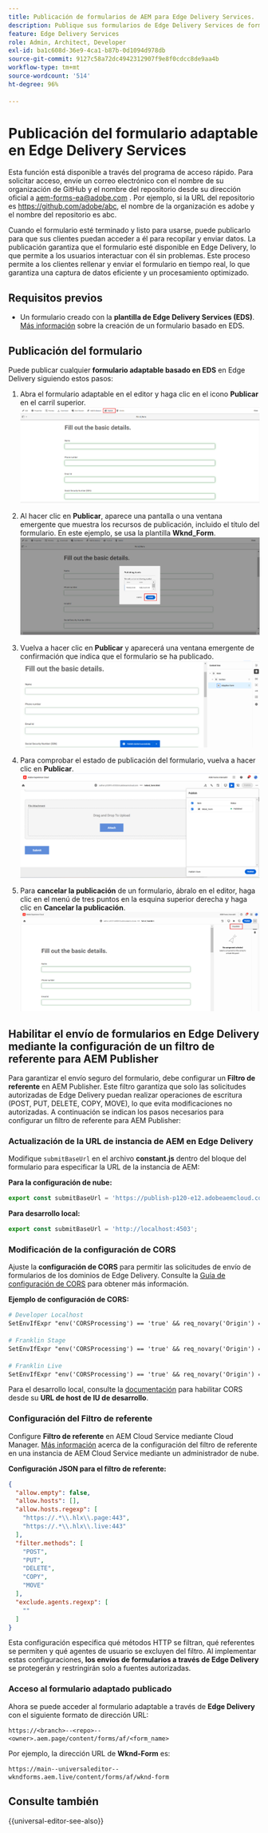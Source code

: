 ```yaml
---
title: Publicación de formularios de AEM para Edge Delivery Services.
description: Publique sus formularios de Edge Delivery Services de forma rápida y fluida.
feature: Edge Delivery Services
role: Admin, Architect, Developer
exl-id: ba1c608d-36e9-4ca1-b87b-0d1094d978db
source-git-commit: 9127c58a72dc4942312907f9e8f0cdcc8de9aa4b
workflow-type: tm+mt
source-wordcount: '514'
ht-degree: 96%

---
```


# Publicación del formulario adaptable en Edge Delivery Services

<span class="preview"> Esta función está disponible a través del programa de acceso rápido. Para solicitar acceso, envíe un correo electrónico con el nombre de su organización de GitHub y el nombre del repositorio desde su dirección oficial a <a href="mailto:aem-forms-ea@adobe.com">aem-forms-ea@adobe.com</a> . Por ejemplo, si la URL del repositorio es https://github.com/adobe/abc, el nombre de la organización es adobe y el nombre del repositorio es abc.</span>


Cuando el formulario esté terminado y listo para usarse, puede publicarlo para que sus clientes puedan acceder a él para recopilar y enviar datos. La publicación garantiza que el formulario esté disponible en Edge Delivery, lo que permite a los usuarios interactuar con él sin problemas. Este proceso permite a los clientes rellenar y enviar el formulario en tiempo real, lo que garantiza una captura de datos eficiente y un procesamiento optimizado.

## Requisitos previos

* Un formulario creado con la **plantilla de Edge Delivery Services (EDS)**. [Más información](/help/edge/docs/forms/universal-editor/getting-started-universal-editor.md) sobre la creación de un formulario basado en EDS.

## Publicación del formulario

Puede publicar cualquier **formulario adaptable basado en EDS** en Edge Delivery siguiendo estos pasos:

<!--1. Select the **Adaptive Form** that you want to publish and click the **Edit** ![edit icon](/help/forms/assets/edit.svg) icon.
   ![Select EDS-Based Form](/help/forms/assets/select-eds-based-form.png)-->

1. Abra el formulario adaptable en el editor y haga clic en el icono **Publicar** en el carril superior.
   ![Haga clic en Publicar](/help/forms/assets/publish-icon-eds-form.png)

1. Al hacer clic en **Publicar**, aparece una pantalla o una ventana emergente que muestra los recursos de publicación, incluido el título del formulario. En este ejemplo, se usa la plantilla **Wknd_Form**.
   ![Publicación al hacer clic](/help/forms/assets/on-click-publish.png)

1. Vuelva a hacer clic en **Publicar** y aparecerá una ventana emergente de confirmación que indica que el formulario se ha publicado.
   ![Éxito de publicación](/help/forms/assets/publish-success.png)

1. Para comprobar el estado de publicación del formulario, vuelva a hacer clic en **Publicar**.
   ![Estado de publicación](/help/forms/assets/publish-status.png)

1. Para **cancelar la publicación** de un formulario, ábralo en el editor, haga clic en el menú de tres puntos en la esquina superior derecha y haga clic en **Cancelar la publicación**.
   ![Cancelar publicación](/help/forms/assets/unpublish--form.png)

## Habilitar el envío de formularios en Edge Delivery mediante la configuración de un filtro de referente para AEM Publisher

Para garantizar el envío seguro del formulario, debe configurar un **Filtro de referente** en AEM Publisher. Este filtro garantiza que solo las solicitudes autorizadas de Edge Delivery puedan realizar operaciones de escritura (POST, PUT, DELETE, COPY, MOVE), lo que evita modificaciones no autorizadas. A continuación se indican los pasos necesarios para configurar un filtro de referente para AEM Publisher:

### Actualización de la URL de instancia de AEM en Edge Delivery

Modifique `submitBaseUrl` en el archivo **constant.js** dentro del bloque del formulario para especificar la URL de la instancia de AEM:

**Para la configuración de nube:**

```js
export const submitBaseUrl = 'https://publish-p120-e12.adobeaemcloud.com';
```
**Para desarrollo local:**

```js
export const submitBaseUrl = 'http://localhost:4503';
```

### Modificación de la configuración de CORS

Ajuste la **configuración de CORS** para permitir las solicitudes de envío de formularios de los dominios de Edge Delivery. Consulte la [Guía de configuración de CORS](https://experienceleague.adobe.com/es/docs/experience-manager-learn/getting-started-with-aem-headless/deployments/configurations/cors) para obtener más información.

**Ejemplo de configuración de CORS:**

```apache
# Developer Localhost
SetEnvIfExpr "env('CORSProcessing') == 'true' && req_novary('Origin') =~ m#(http://localhost(:\d+)?$)#" CORSTrusted=true

# Franklin Stage
SetEnvIfExpr "env('CORSProcessing') == 'true' && req_novary('Origin') =~ m#(https://.*\.hlx\.page$)#" CORSTrusted=true  

# Franklin Live
SetEnvIfExpr "env('CORSProcessing') == 'true' && req_novary('Origin') =~ m#(https://.*\.hlx\.live$)#" CORSTrusted=true
```
Para el desarrollo local, consulte la [documentación](https://experienceleague.adobe.com/es/docs/experience-manager-cloud-service/content/headless/deployment/referrer-filter) para habilitar CORS desde su **URL de host de IU de desarrollo**.

### Configuración del Filtro de referente

Configure **Filtro de referente** en AEM Cloud Service mediante Cloud Manager. [Más información](https://experienceleague.adobe.com/es/docs/experience-manager-learn/foundation/security/understand-cross-origin-resource-sharing) acerca de la configuración del filtro de referente en una instancia de AEM Cloud Service mediante un administrador de nube.

**Configuración JSON para el filtro de referente:**

```json
{
  "allow.empty": false,
  "allow.hosts": [],
  "allow.hosts.regexp": [
    "https://.*\\.hlx\\.page:443",
    "https://.*\\.hlx\\.live:443"
  ],
  "filter.methods": [
    "POST",
    "PUT",
    "DELETE",
    "COPY",
    "MOVE"
  ],
  "exclude.agents.regexp": [
    ""
  ]
}
```

Esta configuración especifica qué métodos HTTP se filtran, qué referentes se permiten y qué agentes de usuario se excluyen del filtro. Al implementar estas configuraciones, **los envíos de formularios a través de Edge Delivery** se protegerán y restringirán solo a fuentes autorizadas.

### Acceso al formulario adaptado publicado

Ahora se puede acceder al formulario adaptable a través de **Edge Delivery** con el siguiente formato de dirección URL:

```
https://<branch>--<repo>--<owner>.aem.page/content/forms/af/<form_name>
```

Por ejemplo, la dirección URL de **Wknd-Form** es:

```
https://main--universaleditor--wkndforms.aem.live/content/forms/af/wknd-form
```


## Consulte también

{{universal-editor-see-also}}

